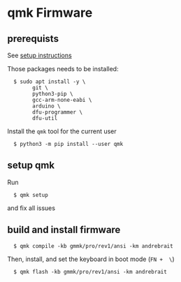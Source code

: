 # qmk Firmware

## prerequists

See [setup instructions](https://docs.qmk.fm/#/newbs_getting_started?id=setting-up-your-qmk-environment)

Those packages needs to be installed:

```
  $ sudo apt install -y \
        git \
        python3-pip \
        gcc-arm-none-eabi \
        arduino \
        dfu-programmer \
        dfu-util
```

Install the `qmk` tool for the current user

```
  $ python3 -m pip install --user qmk
```

## setup qmk

Run

```
  $ qmk setup
```

and fix all issues

## build and install firmware

```
  $ qmk compile -kb gmmk/pro/rev1/ansi -km andrebrait
``` 

Then, install, and set the keyboard in boot mode (`FN +  \`)

```
  $ qmk flash -kb gmmk/pro/rev1/ansi -km andrebrait
```